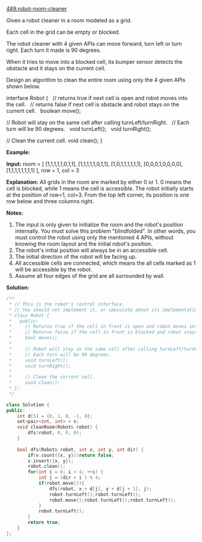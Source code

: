 [489.robot-room-cleaner](https://leetcode.com/problems/robot-room-cleaner/)  

Given a robot cleaner in a room modeled as a grid.

Each cell in the grid can be empty or blocked.

The robot cleaner with 4 given APIs can move forward, turn left or turn right. Each turn it made is 90 degrees.

When it tries to move into a blocked cell, its bumper sensor detects the obstacle and it stays on the current cell.

Design an algorithm to clean the entire room using only the 4 given APIs shown below.

interface Robot {
  // returns true if next cell is open and robot moves into the cell.
  // returns false if next cell is obstacle and robot stays on the current cell.
  boolean move();

  // Robot will stay on the same cell after calling turnLeft/turnRight.
  // Each turn will be 90 degrees.
  void turnLeft();
  void turnRight();

  // Clean the current cell.
  void clean();
}

**Example:**

**Input:**
room = \[
  \[1,1,1,1,1,0,1,1\],
  \[1,1,1,1,1,0,1,1\],
  \[1,0,1,1,1,1,1,1\],
  \[0,0,0,1,0,0,0,0\],
  \[1,1,1,1,1,1,1,1\]
\],
row = 1,
col = 3

**Explanation:**
All grids in the room are marked by either 0 or 1.
0 means the cell is blocked, while 1 means the cell is accessible.
The robot initially starts at the position of row=1, col=3.
From the top left corner, its position is one row below and three columns right.

**Notes:**

1.  The input is only given to initialize the room and the robot's position internally. You must solve this problem "blindfolded". In other words, you must control the robot using only the mentioned 4 APIs, without knowing the room layout and the initial robot's position.
2.  The robot's initial position will always be in an accessible cell.
3.  The initial direction of the robot will be facing up.
4.  All accessible cells are connected, which means the all cells marked as 1 will be accessible by the robot.
5.  Assume all four edges of the grid are all surrounded by wall.  



**Solution:**  

```cpp
/**
 * // This is the robot's control interface.
 * // You should not implement it, or speculate about its implementation
 * class Robot {
 *   public:
 *     // Returns true if the cell in front is open and robot moves into the cell.
 *     // Returns false if the cell in front is blocked and robot stays in the current cell.
 *     bool move();
 *
 *     // Robot will stay in the same cell after calling turnLeft/turnRight.
 *     // Each turn will be 90 degrees.
 *     void turnLeft();
 *     void turnRight();
 *
 *     // Clean the current cell.
 *     void clean();
 * };
 */

class Solution {
public:
    int d[5] = {0, 1, 0, -1, 0};
    set<pair<int, int> > v;
    void cleanRoom(Robot& robot) {
        dfs(robot, 0, 0, 0);
    }
    
    bool dfs(Robot& robot, int x, int y, int dir) {
        if(v.count({x, y}))return false;
        v.insert({x, y});
        robot.clean();
        for(int i = 0; i < 4; ++i) {
            int j = (dir + i ) % 4;
            if(robot.move()){
                dfs(robot, x + d[j], y + d[j + 1], j);
                robot.turnLeft();robot.turnLeft();
                robot.move();robot.turnLeft();robot.turnLeft();
            }
            robot.turnLeft();
        }
        return true;
    }
};
```
      